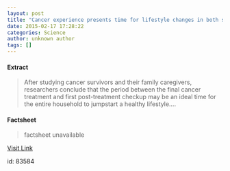 ```yaml
---
layout: post
title: "Cancer experience presents time for lifestyle changes in both survivors and family members"
date: 2015-02-17 17:28:22
categories: Science
author: unknown author
tags: []
---
```



#### Extract
>After studying cancer survivors and their family caregivers, researchers conclude that the period between the final cancer treatment and first post-treatment checkup may be an ideal time for the entire household to jumpstart a healthy lifestyle....

#### Factsheet
>factsheet unavailable

[Visit Link](http://feeds.sciencedaily.com/~r/sciencedaily/~3/cq9X08UevX0/150217122822.htm)

id:   83584


